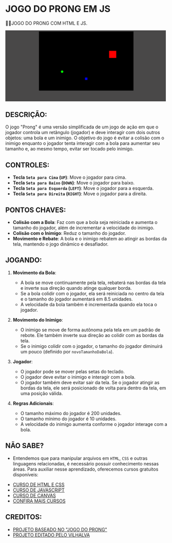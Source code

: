 # JOGO DO PRONG EM JS
👨‍💻JOGO DO PRONG COM HTML E JS.

<img src="FOTO.png" align="center" width="500"> <br>

## DESCRIÇÃO:
O jogo "Prong" é uma versão simplificada de um jogo de ação em que o jogador controla um retângulo (jogador) e deve interagir com dois outros objetos: uma bola e um inimigo. O objetivo do jogo é evitar a colisão com o inimigo enquanto o jogador tenta interagir com a bola para aumentar seu tamanho e, ao mesmo tempo, evitar ser tocado pelo inimigo.

## CONTROLES:
- **Tecla `Seta para Cima` (`UP`)**: Move o jogador para cima.
- **Tecla `Seta para Baixo` (`DOWN`)**: Move o jogador para baixo.
- **Tecla `Seta para Esquerda` (`LEFT`)**: Move o jogador para a esquerda.
- **Tecla `Seta para Direita` (`RIGHT`)**: Move o jogador para a direita.

## PONTOS CHAVES:
- **Colisão com a Bola**: Faz com que a bola seja reiniciada e aumenta o tamanho do jogador, além de incrementar a velocidade do inimigo.
- **Colisão com o Inimigo**: Reduz o tamanho do jogador.
- **Movimento e Rebate**: A bola e o inimigo rebatem ao atingir as bordas da tela, mantendo o jogo dinâmico e desafiador.

## JOGANDO:
1. **Movimento da Bola**:
    - A bola se move continuamente pela tela, rebaterá nas bordas da tela e inverte sua direção quando atinge qualquer borda.
    - Se a bola colidir com o jogador, ela será reiniciada no centro da tela e o tamanho do jogador aumentará em 8.5 unidades.
    - A velocidade da bola também é incrementada quando ela toca o jogador.

2. **Movimento do Inimigo**:
    - O inimigo se move de forma autônoma pela tela em um padrão de rebote. Ele também inverte sua direção ao colidir com as bordas da tela.
    - Se o inimigo colidir com o jogador, o tamanho do jogador diminuirá um pouco (definido por `novoTamanhoDaBola`).

3. **Jogador**:
    - O jogador pode se mover pelas setas do teclado.
    - O jogador deve evitar o inimigo e interagir com a bola.
    - O jogador também deve evitar sair da tela. Se o jogador atingir as bordas da tela, ele será posicionado de volta para dentro da tela, em uma posição válida.

4. **Regras Adicionais**:
    - O tamanho máximo do jogador é 200 unidades.
    - O tamanho mínimo do jogador é 10 unidades.
    - A velocidade do inimigo aumenta conforme o jogador interage com a bola.

## NÃO SABE?
- Entendemos que para manipular arquivos em `HTML`, `CSS` e outras linguagens relacionadas, é necessário possuir conhecimento nessas áreas. Para auxiliar nesse aprendizado, oferecemos cursos gratuitos disponíveis:
* [CURSO DE HTML E CSS](https://github.com/VILHALVA/CURSO-DE-HTML-E-CSS)
* [CURSO DE JAVASCRIPT](https://github.com/VILHALVA/CURSO-DE-JAVASCRIPT)
* [CURSO DE CANVAS](https://github.com/VILHALVA/CURSO-DE-CANVAS)
* [CONFIRA MAIS CURSOS](https://github.com/VILHALVA?tab=repositories&q=+topic:CURSO)

## CREDITOS:
- [PROJETO BASEADO NO "JOGO DO PRONG"](https://github.com/VILHALVA/JOGO-DO-PRONG)
- [PROJETO EDITADO PELO VILHALVA](https://github.com/VILHALVA)
